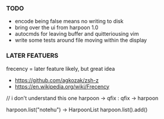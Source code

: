 ### TODO
* encode being false means no writing to disk
* bring over the ui from harpoon 1.0
* autocmds for leaving buffer and quitteriousing vim
* write some tests around file moving within the display

### LATER FEATUERS
frecency = later feature likely, but great idea
- https://github.com/agkozak/zsh-z
- https://en.wikipedia.org/wiki/Frecency

// i don't understand this one
harpoon -> qfix : qfix -> harpoon


harpoon.list("notehu") -> HarpoonList
harpoon.list().add()


